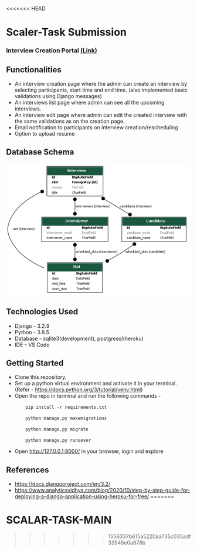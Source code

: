 <<<<<<< HEAD
# Scaler-Task Submission
### Interview Creation Portal [(Link)](https://scaler-task.herokuapp.com/)

## Functionalities
* An interview creation page where the admin can create an interview by selecting participants, start time and end time. (also implemented basic validations using Django messages)
* An interviews list page where admin can see all the upcoming interviews.
* An interview edit page where admin can edit the created interview with the same validations as on the creation page.
* Email notification to participants on interview creation/rescheduling
* Option to upload resume 

## Database Schema 
<img src="https://github.com/kushagra219/Scaler-Task/blob/main/assets/my_project_subsystem.png">

## Technologies Used
* Django - 3.2.9 
* Python - 3.8.5
* Database - sqlite3(development), postgresql(heroku)
* IDE - VS Code

## Getting Started
* Clone this repository.
* Set up a python virtual environment and activate it in your terminal. (Refer - <a>https://docs.python.org/3/tutorial/venv.html</a>)
* Open the repo in terminal and run the following commands - 
    ~~~ 
        pip install -r requirements.txt
    ~~~
    ~~~ 
        python manage.py makemigrations
    ~~~ 
    ~~~ 
        python manage.py migrate
    ~~~
    ~~~ 
        python manage.py runsever
    ~~~
* Open http://127.0.0.1:8000/ in your browser, login and explore 

## References
* https://docs.djangoproject.com/en/3.2/
* https://www.analyticsvidhya.com/blog/2020/10/step-by-step-guide-for-deploying-a-django-application-using-heroku-for-free/
=======
# SCALAR-TASK-MAIN
>>>>>>> 1556337b615a5220aa735c035adf33545e0a678b
